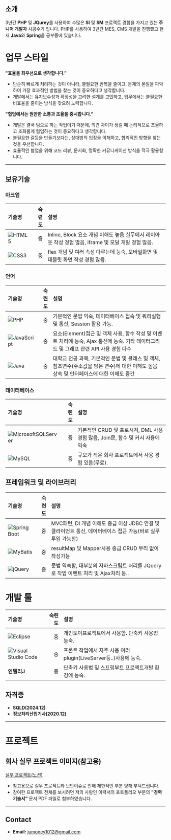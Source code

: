 ## 소개

3년간 **PHP** 및 **JQurey**를 사용하여 수많은 **SI** 및 **SM** 프로젝트 경험을 가지고 있는 **주니어 개발자** 사공수기 입니다. 
PHP를 사용하여 3년간 MES, CMS 개발을 진행했고 현재 **Java**와 **Spring**을 공부중에 있습니다.

# 업무 스타일

**"효율을 최우선으로 생각합니다."**
- 단순히 빠르게 처리하는 것이 아니라, 불필요한 반복을 줄이고, 문제의 본질을 파악하여 가장 효과적인 방법을 찾는 것이 중요하다고 생각합니다.
- 개발에서는 유지보수성과 확장성을 고려한 설계를 고민하고, 업무에서는 불필요한 비효율을 줄이는 방식을 찾으려 노력합니다.

**"협업에서는 원만한 소통과 조율을 중시합니다."**
- 개발은 결국 팀으로 하는 작업이기 때문에, 의견 차이가 생길 때 논리적으로 조율하고 조화롭게 협업하는 것이 중요하다고 생각합니다.
- 불필요한 갈등을 만들기보다는, 상대방의 입장을 이해하고, 합리적인 방향을 찾는 것을 우선합니다.
- 효율적인 협업을 위해 코드 리뷰, 문서화, 명확한 커뮤니케이션 방식을 적극 활용합니다.

---

## 보유기술

### 마크업

|기술명|숙련도|설명|
|:---|---:|:---|
|![HTML5](https://img.shields.io/badge/html5-%23E34F26.svg?style=for-the-badge&logo=html5&logoColor=white)|중|Inline, Block 요소 개념 이해도 높음 실무에서 레이아웃 작성 경험 많음, iframe 및 모달 개발 경험 많음.|
|![CSS3](https://img.shields.io/badge/css3-%231572B6.svg?style=for-the-badge&logo=css3&logoColor=white)|중|flex 개념 및 여러 속성 다루는데 능숙, 모바일화면 및 테블릿 화면 작성 경험 많음.|

### 언어

|기술명|숙련도|설명|
|:---|---:|:---|
|![PHP](https://img.shields.io/badge/PHP-777BB4?style=flat-square&logo=php&logoColor=white)|중|기본적인 문법 익숙, 데이터베이스 접속 및 쿼리실행 및 통신, Session 활용 가능.|
|![JavaScript](https://img.shields.io/badge/JavaScript-F7DF1E?style=flat-square&logo=javascript&logoColor=black)|중|요소(Element)접근 및 객체 사용, 함수 작성 및 이벤트 처리에 능숙, Ajax 통신에 능숙. 기타 데이터그리드 및 그래프 관련 API 사용 경험 다수|
|![Java](https://img.shields.io/badge/Java-007396?style=flat-square&logo=java&logoColor=white)|중|대학교 전공 과목, 기본적인 문법 및 클래스 및 객체, 참조변수(주소값을 담은 변수)에 대한 이해도 높음 상속 및 인터페이스에 대한 이해도 중간|

### 데이터베이스
|기술명|숙련도|설명|
|:---|---:|:---|
|![MicrosoftSQLServer](https://img.shields.io/badge/Microsoft%20SQL%20Server-CC2927?style=for-the-badge&logo=microsoft%20sql%20server&logoColor=white)|중|기본적인 CRUD 및 프로시져, DML 사용경험 많음, Join문, 함수 및 커서 사용에 익숙|
|![MySQL](https://img.shields.io/badge/mysql-4479A1.svg?style=for-the-badge&logo=mysql&logoColor=white)|중|규모가 적은 회사 프로젝트에서 사용 경험 있음(무료).|

## 프레임워크 및 라이브러리

|기술명|숙련도|설명|
|:---|---:|:---|
|![Spring Boot](https://img.shields.io/badge/Spring%20Boot-6DB33F?style=flat-square&logo=springboot&logoColor=white)|중|MVC패턴, DI 개념 이해도 중급 이상 JDBC 연결 및 클라이언트 통신, 데이터베이스 접근 가능(바로 실무 투입 가능함)|
|![MyBatis](https://img.shields.io/badge/MyBatis-000000?style=flat-square&logo=mybatis&logoColor=white)|중|resultMap 및 Mapper사용 중급 CRUD 무리 없이 작성가능|
|![jQuery](https://img.shields.io/badge/jQuery-0769AD?style=flat-square&logo=jquery&logoColor=white)|중|문법 익숙함, 대부분의 자바스크립트 처리를 JQuery로 작업 이벤트 처리 및 Ajax처리 등..|


# 개발 툴

|기술명|숙련도|설명|
|:---|---:|:---|
|![Eclipse](https://img.shields.io/badge/Eclipse-FE7A16.svg?style=for-the-badge&logo=Eclipse&logoColor=white)|중|개인토이프로젝트에서 사용함. 단축키 사용법 능숙.|
|![Visual Studio Code](https://img.shields.io/badge/Visual%20Studio%20Code-0078d7.svg?style=for-the-badge&logo=visual-studio-code&logoColor=white)|중|프론트 작업에서 자주 사용 여러 plugin(LiveServer등..)사용에 능숙.|
|**인텔리J**|중|단축키 사용법 및 스프링부트 프로젝트개발 환경에 능숙.|


## 자격증
- **SQLD(2024.12)**  
- **정보처리산업기사(2020.12)**  
---

# **프로젝트**

## 회사 실무 프로젝트 이미지(참고용)
[실무 프로젝트(노션)](https://seed-hickory-06d.notion.site/19cedc5262e0809d98f8d9dd03f7c0fd?v=19cedc5262e080e098f3000cbff11f63)
- 참고용으로 실무 프로젝트라 보안이슈로 인해 제한적인 부분 양해 부탁드립니다.<br>
- 참여한 프로젝트 전체를 보시려면 저의 사람인 이력서의 포트폴리오 부분의 **"경력기술서"** 문서 PDF 파일로 첨부하였습니다.

---

## **Contact**
- **Email:** jumoney1012@gmail.com  

